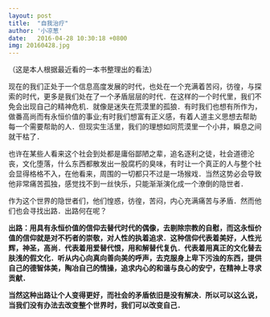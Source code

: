 ```yaml
---
layout: post
title:  "自我治疗"
author: '小凉葱'
date:   2016-04-28 10:30:18 +0800
img: 20160428.jpg
---
```

（这是本人根据最近看的一本书整理出的看法）

现在的我们正处于一个信息高度发展的时代，也处在一个充满着苦闷，彷徨，与探索的时代，更多是我们处在了一个矛盾层层的时代．在这样的一个时代里，我们不免会出现自己的精神危机．就像是迷失在荒漠里的孤狼．有时我们也想有所作为，做番高尚而有永恒价值的事业;有时我们想富有正义感，有着人道主义思想去帮助每一个需要帮助的人．但现实生活里，我们的理想如同荒漠里一个小井，瞬息之间就干枯了．

也许在某些人看来这个社会到处都是庸俗鄙陋之辈，追名逐利之徒，社会道德沦丧，文化堕落，什么东西都散发出一股腐朽的臭味，有时让一个真正的人与整个社会显得格格不入，在他看来，周围的一切都只不过是一场猴戏．当然这势必会导致他非常痛苦孤独，感觉找不到一丝快乐，只能渐渐演化成一个潦倒的隐世者．

作为这个世界的隐世者们，他们惶惑，彷徨，苦闷，内心充满痛苦与矛盾．然而他们也会寻找出路．出路何在呢？

<b>出路：<b>用具有永恒价值的信仰去替代时代的偶像，去剔除宗教的自慰，而这永恒价值的信仰就是对不朽者的崇敬，对人性的执着追求．这种信仰代表着美好，人性光辉，神圣，高尚．代表着用爱替代恨，用和解替代复仇．代表着用真正的文化替去肤浅的假文化．听从内心向真向善向美的呼声，去克服身上卑下污浊的东西，提供自己的德智体美，陶冶自己的情操，追求内心的和谐与良心的安宁，在精神上寻求贡献．

当然这种出路让个人变得更好，而社会的矛盾依旧是没有解决．所以可以这么说，当我们没有办法去改变整个世界时，我们可以改变自己．
